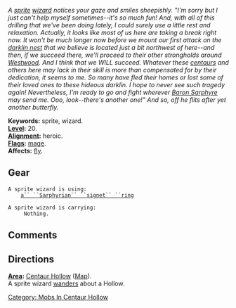 *A [sprite](Sprites "wikilink") [wizard](:Category:_Wizards "wikilink")
notices your gaze and smiles sheepishly. "I'm sorry but I just can't
help myself sometimes--it's so much fun! And, with all of this drilling
that we've been doing lately, I could surely use a little rest and
relaxation. Actually, it looks like most of us here are taking a break
right now. It won't be much longer now before we mount our first attack
on the [darklin nest](:Category:_Darklin_Hole "wikilink") that we
believe is located just a bit northwest of here--and then, if we succeed
there, we'll proceed to their other strongholds around
[Westwood](:Category:_Westwood "wikilink"). And I think that we WILL
succeed. Whatever these [centaurs](Centaurs "wikilink") and others here
may lack in their skill is more than compensated for by their
dedication, it seems to me. So many have fled their homes or lost some
of their loved ones to these hideous darklin. I hope to never see such
tragedy again! Nevertheless, I'm ready to go and fight wherever [Baron
Sarphyre](Baron_Amier_Sarphyre "wikilink") may send me. Ooo,
look--there's another one!" And so, off he flits after yet another
butterfly.*

**Keywords:** sprite, wizard.  
**[Level](Level "wikilink"):** 20.  
**[Alignment](Alignment "wikilink"):** heroic.  
**[Flags](:Category:_Mob_Types "wikilink"):**
[mage](Spellcasting_Mobs "wikilink").  
**Affects:** [fly](Fly "wikilink").  

## Gear

`A sprite wizard is using:`  
<worn on finger>`    `[`a`` ``Sarphyrian`` ``signet`` ``ring`](Sarphyrian_Signet_Ring "wikilink")

`A sprite wizard is carrying:`  
`     Nothing.`

## Comments

## Directions

**[Area](:Category:_Areas "wikilink"):** [Centaur
Hollow](:Category:_Centaur_Hollow "wikilink")
([Map](Centaur_Hollow_Map "wikilink")).  
A sprite wizard [wanders](Wandering_Mobs "wikilink") about a Hollow.  

[Category: Mobs In Centaur
Hollow](Category:_Mobs_In_Centaur_Hollow "wikilink")
